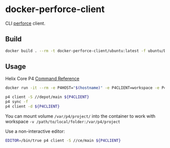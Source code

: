 # docker-perforce-client
CLI [perforce](https://www.perforce.com/) client.

## Build
```bash
docker build . --rm -t docker-perforce-client/ubuntu:latest -f ubuntu/Dockerfile
```

## Usage
Helix Core P4 [Command Reference](https://www.perforce.com/manuals/cmdref/Content/CmdRef/Home-cmdref.html)

```bash
docker run -it --rm -e P4HOST="$(hostname)" -e P4CLIENT=workspace -e P4USER=root -e P4PASSWD=root docker-perforce-client/ubuntu:latest /bin/bash

p4 client -S //depot/main ${P4CLIENT}
p4 sync -f
p4 client -d ${P4CLIENT}
```

You can mount volume ```/var/p4/project/``` into the container to work with workspace
```-v /path/to/local/folder:/var/p4/project```

Use a non-interactive editor:
```bash
EDITOR=/bin/true p4 client -S //ce/main ${P4CLIENT}
```
